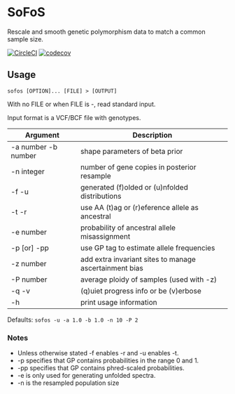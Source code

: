 # SoFoS
Rescale and smooth genetic polymorphism data to match a common sample size.

[![CircleCI](https://circleci.com/gh/CartwrightLab/SoFoS.svg?style=svg)](https://circleci.com/gh/CartwrightLab/SoFoS)
[![codecov](https://codecov.io/gh/CartwrightLab/SoFoS/branch/master/graph/badge.svg)](https://codecov.io/gh/CartwrightLab/SoFoS)

## Usage

`sofos [OPTION]... [FILE] > [OUTPUT]`

With no FILE or when FILE is -, read standard input.

Input format is a VCF/BCF file with genotypes.

| Argument            |Description                   |
|---------------------|------------------------------|
|-a number -b number  |shape parameters of beta prior|
|-n integer           |number of gene copies in posterior resample|
|-f -u                |generated (f)olded or (u)nfolded distributions|
|-t -r                |use AA (t)ag or (r)eference allele as ancestral|
|-e number            |probability of ancestral allele misassignment|
|-p [or] -pp          |use GP tag to estimate allele frequencies|
|-z number            |add extra invariant sites to manage ascertainment bias|
|-P number			  |average ploidy of samples (used with -z)|
|-q -v                |(q)uiet progress info or be (v)erbose|
|-h                   |print usage information|

Defaults: `sofos -u -a 1.0 -b 1.0 -n 10 -P 2`

### Notes

 - Unless otherwise stated -f enables -r and -u enables -t.
 - -p specifies that GP contains probabilities in the range 0 and 1.
 - -pp specifies that GP contains phred-scaled probabilities.
 - -e is only used for generating unfolded spectra.
 - -n is the resampled population size 

